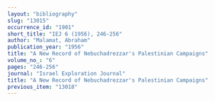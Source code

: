 ```yaml
---
layout: "bibliography"
slug: "13015"
occurrence_id: "1901"
short_title: "IEJ 6 (1956), 246-256"
author: "Malamat, Abraham"
publication_year: "1956"
title: "A New Record of Nebuchadrezzar's Palestinian Campaigns"
volume_no_: "6"
pages: "246-256"
journal: "Israel Exploration Journal"
title: "A New Record of Nebuchadrezzar's Palestinian Campaigns"
previous_item: "13018"
---
```

